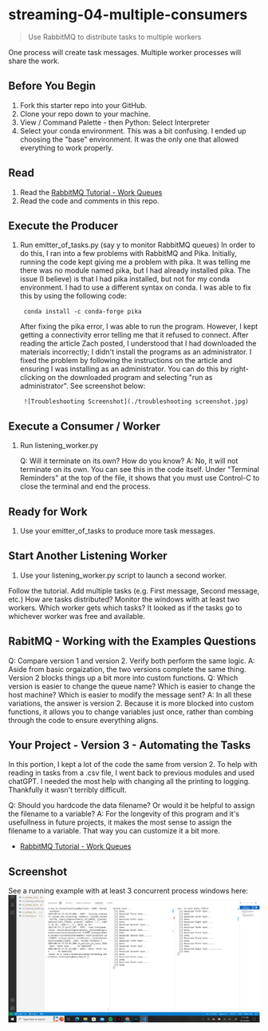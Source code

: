 # streaming-04-multiple-consumers

> Use RabbitMQ to distribute tasks to multiple workers

One process will create task messages. Multiple worker processes will share the work. 


## Before You Begin

1. Fork this starter repo into your GitHub.
1. Clone your repo down to your machine.
1. View / Command Palette - then Python: Select Interpreter
1. Select your conda environment. 
    This was a bit confusing. I ended up choosing the "base" environment. It was the only one that allowed everything to work properly.

## Read

1. Read the [RabbitMQ Tutorial - Work Queues](https://www.rabbitmq.com/tutorials/tutorial-two-python.html)
1. Read the code and comments in this repo.

## Execute the Producer

1. Run emitter_of_tasks.py (say y to monitor RabbitMQ queues)
    In order to do this, I ran into a few problems with RabbitMQ and Pika. Initially, running the code kept giving me a problem with pika. It was telling me there was no module named pika, but I had already installed pika. The issue (I believe) is that I had pika installed, but not for my conda environment. I had to use a different syntax on conda. I was able to fix this by using the following code:

        conda install -c conda-forge pika

    After fixing the pika error, I was able to run the program. However, I kept getting a connectivity error telling me that it refused to connect. After reading the article Zach posted, I understood that I had downloaded the materials incorrectly; I didn't install the programs as an administrator. I fixed the problem by following the instructions on the article and ensuring I was installing as an administrator. You can do this by right-clicking on the downloaded program and selecting "run as administrator". See screenshot below:

        ![Troubleshooting Screenshot](./troubleshooting screenshot.jpg)

## Execute a Consumer / Worker

1. Run listening_worker.py

    Q: Will it terminate on its own? How do you know?
    A: No, it will not terminate on its own. You can see this in the code itself. Under "Terminal Reminders" at the top of the file, it shows that you must use Control-C to close the terminal and end the process.  

## Ready for Work

1. Use your emitter_of_tasks to produce more task messages.

## Start Another Listening Worker 

1. Use your listening_worker.py script to launch a second worker. 

Follow the tutorial. 
Add multiple tasks (e.g. First message, Second message, etc.)
How are tasks distributed? 
Monitor the windows with at least two workers. 
Which worker gets which tasks?
        It looked as if the tasks go to whichever worker was free and available. 

## RabitMQ - Working with the Examples Questions
Q: Compare version 1 and version 2. Verify both perform the same logic.
    A: Aside from basic orgaization, the two versions complete the same thing. Version 2 blocks things up a bit more into custom functions.
Q: Which version is easier to change the queue name? Which is easier to change the host machine? Which is easier to modify the message sent?
    A: In all these variations, the answer is version 2. Because it is more blocked into custom functions, it allows you to change variables just once, rather than combing through the code to ensure everything aligns.

## Your Project - Version 3 - Automating the Tasks

In this portion, I kept a lot of the code the same from version 2. To help with reading in tasks from a .csv file, I went back to previous modules and used chatGPT. I needed the most help with changing all the printing to logging. Thankfully it wasn't terribly difficult.

Q: Should you hardcode the data filename? Or would it be helpful to assign the filename to a variable?
    A: For the longevity of this program and it's usefullness in future projects, it makes the most sense to assign the filename to a variable. That way you can customize it a bit more. 

- [RabbitMQ Tutorial - Work Queues](https://www.rabbitmq.com/tutorials/tutorial-two-python.html)


## Screenshot

See a running example with at least 3 concurrent process windows here:
![Multiple Terminals](./Multiple_Terminals.jpg)
